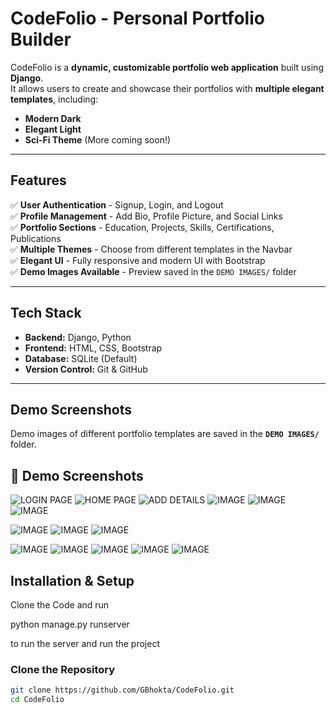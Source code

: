 # CodeFolio - Personal Portfolio Builder

CodeFolio is a **dynamic, customizable portfolio web application** built using **Django**.  
It allows users to create and showcase their portfolios with **multiple elegant templates**, including:
- **Modern Dark**
- **Elegant Light**
- **Sci-Fi Theme** (More coming soon!)

---

##  Features
✅ **User Authentication** - Signup, Login, and Logout  
✅ **Profile Management** - Add Bio, Profile Picture, and Social Links  
✅ **Portfolio Sections** - Education, Projects, Skills, Certifications, Publications  
✅ **Multiple Themes** - Choose from different templates in the Navbar  
✅ **Elegant UI** - Fully responsive and modern UI with Bootstrap  
✅ **Demo Images Available** - Preview saved in the `DEMO IMAGES/` folder  

---

## Tech Stack
- **Backend:** Django, Python  
- **Frontend:** HTML, CSS, Bootstrap  
- **Database:** SQLite (Default)  
- **Version Control:** Git & GitHub  

---

## Demo Screenshots
Demo images of different portfolio templates are saved in the **`DEMO IMAGES/`** folder.  

## 📸 Demo Screenshots


![LOGIN PAGE](https://github.com/GBhokta/CodeFolio/blob/main/DEMO%20IMAGES/Screenshot%20(588).png)
![HOME PAGE](https://github.com/GBhokta/CodeFolio/blob/main/DEMO%20IMAGES/Screenshot%20(589).png)
![ADD DETAILS](https://github.com/GBhokta/CodeFolio/blob/main/DEMO%20IMAGES/Screenshot%20(591).png)
![IMAGE](https://github.com/GBhokta/CodeFolio/blob/main/DEMO%20IMAGES/Screenshot%20(592).png)
![IMAGE](https://github.com/GBhokta/CodeFolio/blob/main/DEMO%20IMAGES/Screenshot%20(592).png)
![IMAGE](https://github.com/GBhokta/CodeFolio/blob/main/DEMO%20IMAGES/Screenshot%20(593).png)

![IMAGE](https://github.com/GBhokta/CodeFolio/blob/main/DEMO%20IMAGES/Screenshot%20(594).png)
![IMAGE](https://github.com/GBhokta/CodeFolio/blob/main/DEMO%20IMAGES/Screenshot%20(595).png)
![IMAGE](https://github.com/GBhokta/CodeFolio/blob/main/DEMO%20IMAGES/Screenshot%20(596).png)


![IMAGE](https://github.com/GBhokta/CodeFolio/blob/main/DEMO%20IMAGES/Screenshot%20(597).png)
![IMAGE](https://github.com/GBhokta/CodeFolio/blob/main/DEMO%20IMAGES/Screenshot%20(598).png)
![IMAGE](https://github.com/GBhokta/CodeFolio/blob/main/DEMO%20IMAGES/Screenshot%20(599).png)
![IMAGE](https://github.com/GBhokta/CodeFolio/blob/main/DEMO%20IMAGES/Screenshot%20(600).png)
![IMAGE](https://github.com/GBhokta/CodeFolio/blob/main/DEMO%20IMAGES/Screenshot%20(601).png)


##  Installation & Setup
Clone the Code and run 

python manage.py runserver 

to run the server and run the project 

###  Clone the Repository
```sh
git clone https://github.com/GBhokta/CodeFolio.git
cd CodeFolio
